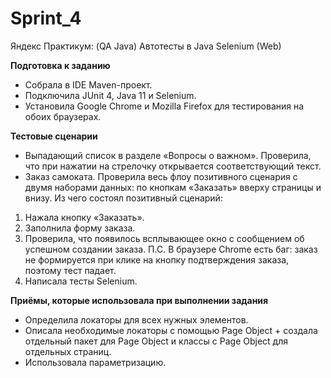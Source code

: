 # Sprint_4

Яндекс Практикум: (QA Java) Автотесты в Java Selenium (Web)

**Подготовка к заданию**

- Собрала в IDE Maven-проект.
- Подключила JUnit 4, Java 11 и Selenium.
- Установила Google Chrome и Mozilla Firefox для тестирования на обоих браузерах.

**Тестовые сценарии**

- Выпадающий список в разделе «Вопросы о важном». Проверила, что при нажатии на стрелочку открывается соответствующий текст.
- Заказ самоката. Проверила весь флоу позитивного сценария с двумя наборами данных: по кнопкам «Заказать» вверху страницы и внизу. Из чего состоял позитивный сценарий:
1. Нажала кнопку «Заказать».
2. Заполнила форму заказа.
3. Проверила, что появилось всплывающее окно с сообщением об успешном создании заказа.
   П.С. В браузере Chrome есть баг: заказ не формируется при клике на кнопку подтверждения заказа, поэтому тест падает.
4. Написала тесты Selenium.

**Приёмы, которые использовала при выполнении задания**

- Определила локаторы для всех нужных элементов.
- Описала необходимые локаторы с помощью Page Object + создала отдельный пакет для Page Object и классы с Page Object для отдельных страниц.
- Использовала параметризацию.
